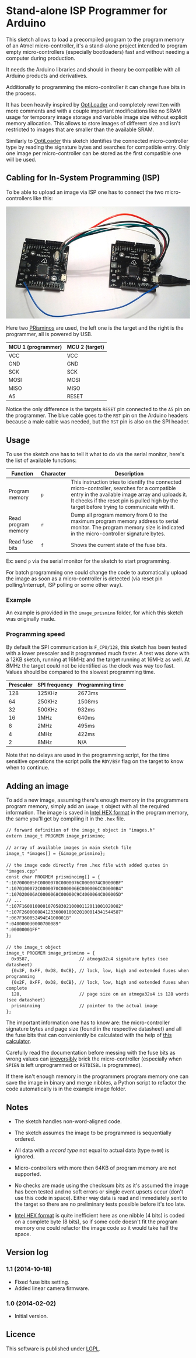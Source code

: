 # Stand-alone ISP Programmer for Arduino

This sketch allows to load a precompiled program to the program memory of an Atmel micro-controller, it's a stand-alone project intended to program empty micro-controllers (especially bootloaders) fast and without needing a computer during production.

It needs the Arduino libraries and should in theory be compatible with all Arduino products and derivatives.

Additionally to programming the micro-controller it can change fuse bits in the process.

It has been heavily inspired by [OptiLoader][optiloader] and completely rewritten with more comments and with a couple important modifications like no SRAM usage for temporary image storage and variable image size without explicit memory allocation. This allows to store images of different size and isn't restricted to images that are smaller than the available SRAM.

Similarly to [OptiLoader][optiloader] this sketch identifies the connected micro-controller type by reading the signature bytes and searches for compatible entry. Only one image per micro-controller can be stored as the first compatible one will be used.

## Cabling for In-System Programming (ISP)

To be able to upload an image via ISP one has to connect the two micro-controllers like this:

![Setup](setup.jpg)

Here two [PRisminos][prismino] are used, the left one is the target and the right is the programmer, all is powered by USB.

| MCU 1 (programmer) | MCU 2 (target)
| ------------------ | --------------
| VCC                | VCC
| GND                | GND
| SCK                | SCK
| MOSI               | MOSI
| MISO               | MISO
| A5                 | RESET

Notice the only difference is the targets `RESET` pin connected to the `A5` pin on the programmer. The blue cable goes to the `RST` pin on the Arduino headers because a male cable was needed, but the `RST` pin is also on the SPI header.

## Usage

To use the sketch one has to tell it what to do via the serial monitor, here's the list of available functions:

| Function            | Character | Description
| ------------------- | --------- | -----------
| Program memory      | `p`       | This instruction tries to identify the connected micro-controller, searches for a compatible entry in the available image array and uploads it. It checks if the reset pin is pulled high by the target before trying to communicate with it. |
| Read program memory | `r`       | Dump all program memory from 0 to the maximum program memory address to serial monitor. The program memory size is indicated in the micro-controller signature bytes. |
| Read fuse bits      | `f`       | Shows the current state of the fuse bits. |

Ex: send `p` via the serial monitor for the sketch to start programming.

For batch programming one could change the code to automatically upload the image as soon as a micro-controller is detected (via reset pin polling/interrupt, ISP polling or some other way).

### Example

An example is provided in the `image_prismino` folder, for which this sketch was originally made.

### Programming speed

By default the SPI communication is `F_CPU/128`, this sketch has been tested with a lower prescaler and it programmed much faster. A test was done with a 12KB sketch, running at 16MHz and the target running at 16MHz as well. At 8MHz the target could not be identified as the clock was way too fast. Values should be compared to the slowest programming time.

| Prescaler | SPI frequency | Programming time
| --------- | ------------- | ----------------
| 128       | 125KHz        | 2673ms
| 64        | 250KHz        | 1508ms
| 32        | 500KHz        | 932ms
| 16        | 1MHz          | 640ms
| 8         | 2MHz          | 495ms
| 4         | 4MHz          | 422ms
| 2         | 8MHz          | N/A

Note that no delays are used in the programming script, for the time sensitive operations the script polls the `RDY/BSY` flag on the target to know when to continue.

## Adding an image

To add a new image, assuming there's enough memory in the programmers program memory, simply add an `image_t` object with all the required information. The image is saved in [Intel HEX format][intelhex] in the program memory, the same you'll get by compiling it in the `.hex` file.

    // forward definition of the image_t object in "images.h"
    extern image_t PROGMEM image_prismino;

    // array of available images in main sketch file
    image_t *images[] = {&image_prismino};

    // the image code directly from .hex file with added quotes in "images.cpp"
    const char PROGMEM prisminoimg[] = {
    ":107000005FC0000078C0000076C0000074C00000BF"
    ":1070100072C0000070C000006EC000006CC00000B4"
    ":107020006AC0000068C00000C9C4000064C000005D"
    // ...
    ":107F16001000010705830210000112011001020082"
    ":107F26000008412336000100020100014341544587"
    ":067F360052494E4100001B"
    ":040000030000700089"
    ":00000001FF"
    };

    // the image_t object
    image_t PROGMEM image_prismino = {
      0x9587,                   // atmega32u4 signature bytes (see datasheet)
      {0x3F, 0xFF, 0xD8, 0xCB}, // lock, low, high and extended fuses when programming
      {0x2F, 0xFF, 0xD8, 0xCB}, // lock, low, high and extended fuses when complete
      128,                      // page size on an atmega32u4 is 128 words (see datasheet)
      prisminoimg               // pointer to the actual image
    };

The important information one has to know are: the micro-controller signature bytes and page size (found in the respective datasheet) and all the fuse bits that can conveniently be calculated with the help of [this calculator][fusecalc].

Carefully read the documentation before messing with the fuse bits as wrong values can [~~irreversibly~~](https://www.google.ch/search?q=reset+avr+fuses) brick the micro-controller (especially when `SPIEN` is left unprogrammed or `RSTDISBL` is programmed).

If there isn't enough memory in the programmers program memory one can save the image in binary and merge nibbles, a Python script to refactor the code automatically is in the example image folder.

## Notes

* The sketch handles non-word-aligned code.

* The sketch assumes the image to be programmed is sequentially ordered.

* All data with a _record type_ not equal to actual data (type `0x00`) is ignored.

* Micro-controllers with more then 64KB of program memory are not supported.

* No checks are made using the checksum bits as it's assumed the image has been tested and no soft errors or single event upsets occur (don't use this code in space). Either way data is read and immediately sent to the target so there are no preliminary tests possible before it's too late.

* [Intel HEX format][intelhex] is quite inefficient here as one nibble (4 bits) is coded on a complete byte (8 bits), so if some code doesn't fit the program memory one could refactor the image code so it would take half the space.

[optiloader]: https://github.com/WestfW/OptiLoader "OptiLoader"
[avrisp]: http://www.atmel.ch/Images/doc0943.pdf "AVR910: In-System Programming"
[atmega32u4]: http://www.atmel.ch/Images/doc7766.pdf "ATmega16U4/32U4 datasheet"
[intelhex]: http://en.wikipedia.org/wiki/Intel_HEX "Intel HEX format"
[fusecalc]: http://www.engbedded.com/fusecalc "Engbedded Atmel AVR Fuse Calculator"
[prismino]: https://github.com/Robopoly/PRismino "PRismino"

## Version log

### 1.1 (2014-10-18)

* Fixed fuse bits setting.
* Added linear camera firmware.

### 1.0 (2014-02-02)

* Initial version.

## Licence

This software is published under [LGPL](http://www.gnu.org/licenses/lgpl.html).